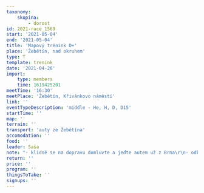 ```yaml
---
taxonomy:
    skupina:
        - dorost
id: 2021-race_1569
start: '2021-05-04'
end: '2021-05-04'
title: 'Mapový trénink D+'
place: 'Žebětín, nad okruhem'
type: T
template: trenink
date: '2021-04-26'
import:
    type: members
    time: 1619425201
meetTime: '16:30'
meetPlace: 'Žebětín, Křivánkovo náměstí'
link: ''
eventTypeDescription: 'middle - He, H, D, D15'
startTime: ''
map: ''
terrain: ''
transport: 'auty ze Žebětína'
accomodation: ''
food: ''
leader: Saša
note: "- klidně se na dopravu domluvte a jeďte autem už z Brna\r\n- odkaz na pdf bude k dispozici předem, přihlášeným mapu vytiskneme"
return: ''
price: ''
program: ''
thingsToTake: ''
signups: ''
---
```


